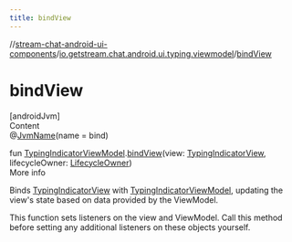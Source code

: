 ```yaml
---
title: bindView
---
```

//[stream-chat-android-ui-components](../../index.md)/[io.getstream.chat.android.ui.typing.viewmodel](index.md)/[bindView](bindView.md)



# bindView  
[androidJvm]  
Content  
@[JvmName](https://kotlinlang.org/api/latest/jvm/stdlib/kotlin.jvm/-jvm-name/index.html)(name = bind)  
  
fun [TypingIndicatorViewModel](TypingIndicatorViewModel/index.md).[bindView](bindView.md)(view: [TypingIndicatorView](../io.getstream.chat.android.ui.typing/TypingIndicatorView/index.md), lifecycleOwner: [LifecycleOwner](https://developer.android.com/reference/kotlin/androidx/lifecycle/LifecycleOwner.html))  
More info  


Binds [TypingIndicatorView](../io.getstream.chat.android.ui.typing/TypingIndicatorView/index.md) with [TypingIndicatorViewModel](TypingIndicatorViewModel/index.md), updating the view's state based on data provided by the ViewModel.



This function sets listeners on the view and ViewModel. Call this method before setting any additional listeners on these objects yourself.

  



